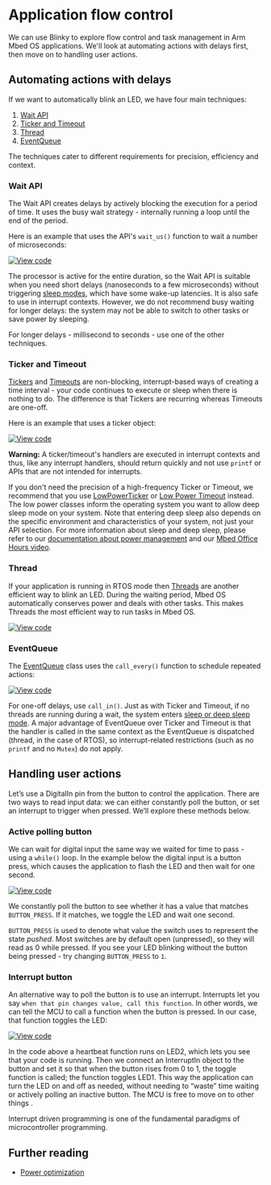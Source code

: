 # Application flow control

We can use Blinky to explore flow control and task management in Arm Mbed OS applications. We'll look at automating actions with delays first, then move on to handling user actions.

## Automating actions with delays

If we want to automatically blink an LED, we have four main techniques:

1. [Wait API](#wait-api)
1. [Ticker and Timeout](#ticker-and-timeout)
1. [Thread](#thread)
1. [EventQueue](#eventqueue)

The techniques cater to different requirements for precision, efficiency and context.

### Wait API

The Wait API creates delays by actively blocking the execution for a period of time. It uses the busy wait strategy - internally running a loop until the end of the period.

Here is an example that uses the API's `wait_us()` function to wait a number of microseconds:

[![View code](https://www.mbed.com/embed/?url=https://github.com/ARMmbed/mbed-os-snippet-Flow-Control-Busy-Wait)](https://github.com/ARMmbed/mbed-os-snippet-Flow-Control-Busy-Wait/blob/v6.15/main.cpp)

The processor is active for the entire duration, so the Wait API is suitable when you need short delays (nanoseconds to a few microseconds) without triggering [sleep modes](../apis/power-management-sleep.html), which have some wake-up latencies. It is also safe to use in interrupt contexts. However, we do not recommend busy waiting for longer delays: the system may not be able to switch to other tasks or save power by sleeping.

For longer delays - millisecond to seconds - use one of the other techniques. 

### Ticker and Timeout

[Tickers](../apis/ticker.html) and [Timeouts](../apis/timeout.html) are non-blocking, interrupt-based ways of creating a time interval - your code continues to execute or sleep when there is nothing to do. The difference is that Tickers are recurring whereas Timeouts are one-off.

Here is an example that uses a ticker object:

[![View code](https://www.mbed.com/embed/?url=https://github.com/ARMmbed/mbed-os-snippet-Flow-Control-Ticker)](https://github.com/ARMmbed/mbed-os-snippet-Flow-Control-Ticker/blob/v6.15/main.cpp)

<span class="warnings"> **Warning:** A ticker/timeout's handlers are executed in interrupt contexts and thus, like any interrupt handlers, should return quickly and not use `printf` or APIs that are not intended for interrupts.</span>

If you don't need the precision of a high-frequency Ticker or Timeout, we recommend that you use [LowPowerTicker](../apis/lowpowerticker.html) or [Low Power Timeout](../apis/lowpowertimeout.html) instead. The low power classes inform the operating system you want to allow deep sleep mode on your system. Note that entering deep sleep also depends on the specific environment and characteristics of your system, not just your API selection. For more information about sleep and deep sleep, please refer to our [documentation about power management](../apis/power-management-sleep.html) and our [Mbed Office Hours video](https://www.youtube.com/watch?v=OFfOlBaegdg&t=12s).

### Thread

If your application is running in RTOS mode then [Threads](../apis/thread.html) are another efficient way to blink an LED. During the waiting period, Mbed OS automatically conserves power and deals with other tasks. This makes Threads the most efficient way to run tasks in Mbed OS.

[![View code](https://www.mbed.com/embed/?url=https://github.com/ARMmbed/mbed-os-snippet-Flow-Control-Thread)](https://github.com/ARMmbed/mbed-os-snippet-Flow-Control-Thread/blob/v6.15/main.cpp)


### EventQueue

The [EventQueue](../apis/eventqueue.html) class uses the `call_every()` function to schedule repeated actions:

[![View code](https://www.mbed.com/embed/?url=https://github.com/ARMmbed/mbed-os-examples-docs_only/blob/master/Tutorials_UsingAPIs/Flow-Control-EventQueue)](https://github.com/ARMmbed/mbed-os-examples-docs_only/blob/master/Tutorials_UsingAPIs/Flow-Control-EventQueue/main.cpp)

For one-off delays, use `call_in()`. Just as with Ticker and Timeout, if no threads are running during a wait, the system enters [sleep or deep sleep mode](../apis/power-management-sleep.html). A major advantage of EventQueue over Ticker and Timeout is that the handler is called in the same context as the EventQueue is dispatched (thread, in the case of RTOS), so interrupt-related restrictions (such as no `printf` and no `Mutex`) do not apply.

## Handling user actions

Let’s use a DigitalIn pin from the button to control the application. There are two ways to read input data: we can either constantly poll the button, or set an interrupt to trigger when pressed. We’ll explore these methods below.

### Active polling button

We can wait for digital input the same way we waited for time to pass - using a `while()` loop. In the example below the digital input is a button press, which causes the application to flash the LED and then wait for one second.

[![View code](https://www.mbed.com/embed/?url=https://github.com/ARMmbed/mbed-os-snippet-Flow-Control-Active-Polling-Button)](https://github.com/ARMmbed/mbed-os-snippet-Flow-Control-Active-Polling-Button/blob/v6.15/main.cpp)

We constantly poll the button to see whether it has a value that matches `BUTTON_PRESS`. If it matches, we toggle the LED and wait one second.

`BUTTON_PRESS` is used to denote what value the switch uses to represent the state *pushed*. Most switches are by default open (unpressed), so they will read as 0 while pressed. If you see your LED blinking without the button being pressed - try changing `BUTTON_PRESS` to `1`.

### Interrupt button

An alternative way to poll the button is to use an interrupt. Interrupts let you say `when that pin changes value, call this function`. In other words, we can tell the MCU to call a function when the button is pressed. In our case, that function toggles the LED:

[![View code](https://www.mbed.com/embed/?url=https://github.com/ARMmbed/mbed-os-snippet-Flow-Control-Interrupt-Button)](https://github.com/ARMmbed/mbed-os-snippet-Flow-Control-Interrupt-Button/blob/v6.15/main.cpp)

In the code above a heartbeat function runs on LED2, which lets you see that your code is running. Then we connect an InterruptIn object to the button and set it so that when the button rises from 0 to 1, the toggle function is called; the function toggles LED1. This way the application can turn the LED on and off as needed, without needing to “waste” time waiting or actively polling an inactive button. The MCU is free to move on to other things .

Interrupt driven programming is one of the fundamental paradigms of microcontroller programming.

## Further reading

- [Power optimization](../apis/platform-concepts.html)
